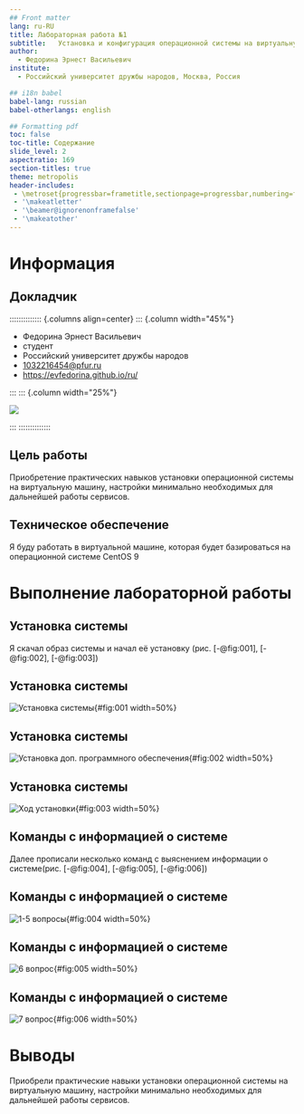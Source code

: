 ```yaml
---
## Front matter
lang: ru-RU
title: Лабораторная работа №1
subtitle:   Установка и конфигурация операционной системы на виртуальную машину
author:
  - Федорина Эрнест Васильевич
institute:
  - Российский университет дружбы народов, Москва, Россия

## i18n babel
babel-lang: russian
babel-otherlangs: english

## Formatting pdf
toc: false
toc-title: Содержание
slide_level: 2
aspectratio: 169
section-titles: true
theme: metropolis
header-includes:
 - \metroset{progressbar=frametitle,sectionpage=progressbar,numbering=fraction}
 - '\makeatletter'
 - '\beamer@ignorenonframefalse'
 - '\makeatother'
---
```


# Информация

## Докладчик

:::::::::::::: {.columns align=center}
::: {.column width="45%"}

  * Федорина Эрнест Васильевич
  * студент
  * Российский университет дружбы народов
  * [1032216454@pfur.ru](mailto:1032216454@pfur.ru)
  * <https://evfedorina.github.io/ru/>

:::
::: {.column width="25%"}

![](./image/ernest.jpg)

:::
::::::::::::::
## Цель работы

Приобретение практических навыков
установки операционной системы на виртуальную машину, настройки минимально необходимых для дальнейшей работы сервисов.

## Техническое обеспечение

Я буду работать в виртуальной машине, которая будет базироваться на операционной системе CentOS 9

# Выполнение лабораторной работы

## Установка системы

Я скачал образ системы и начал её установку (рис. [-@fig:001], [-@fig:002], [-@fig:003])

## Установка системы

![Установка системы](image/1.png){#fig:001 width=50%}

## Установка системы

![Установка доп. программного обеспечения](image/2.png){#fig:002 width=50%}

## Установка системы

![Ход установки](image/3.png){#fig:003 width=50%}

## Команды с информацией о системе

Далее прописали несколько команд с выяснением информации о системе(рис. [-@fig:004], [-@fig:005], [-@fig:006])

## Команды с информацией о системе

![1-5 вопросы](image/4.png){#fig:004 width=50%}

## Команды с информацией о системе

![6 вопрос](image/5.png){#fig:005 width=50%}

## Команды с информацией о системе

![7 вопрос](image/6.png){#fig:006 width=50%}


# Выводы

Приобрели практические навыки установки операционной системы на виртуальную машину, настройки минимально необходимых для дальнейшей работы сервисов.


